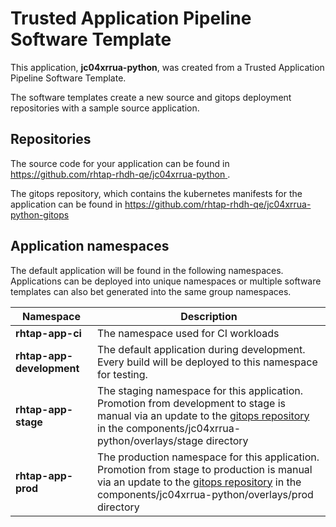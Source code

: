 # Trusted Application Pipeline Software Template

This application, **jc04xrrua-python**, was created from a Trusted Application Pipeline Software Template.

The software templates create a new source and gitops deployment repositories with a sample source application. 

## Repositories

The source code for your application can be found in [https://github.com/rhtap-rhdh-qe/jc04xrrua-python ](https://github.com/rhtap-rhdh-qe/jc04xrrua-python ).
 
The gitops repository, which contains the kubernetes manifests for the application can be found in 
[https://github.com/rhtap-rhdh-qe/jc04xrrua-python-gitops ](https://github.com/rhtap-rhdh-qe/jc04xrrua-python-gitops ) 

## Application namespaces 

The default application will be found in the following namespaces. Applications can be deployed into unique namespaces or multiple software templates can also bet generated into the same group namespaces.  

|  Namespace   |  Description   |  
| -------- | -------- |
| **rhtap-app-ci** | The namespace used for CI workloads |
| **rhtap-app-development** | The default application during development. Every build will be deployed to this namespace for testing. |
| **rhtap-app-stage** | The staging namespace for this application. Promotion from development to stage is manual via an update to the [gitops repository](https://github.com/rhtap-rhdh-qe/jc04xrrua-python-gitops ) in the components/jc04xrrua-python/overlays/stage directory |
| **rhtap-app-prod** | The production namespace for this application. Promotion from stage to production is manual via an update to the [gitops repository](https://github.com/rhtap-rhdh-qe/jc04xrrua-python-gitops ) in the components/jc04xrrua-python/overlays/prod directory |